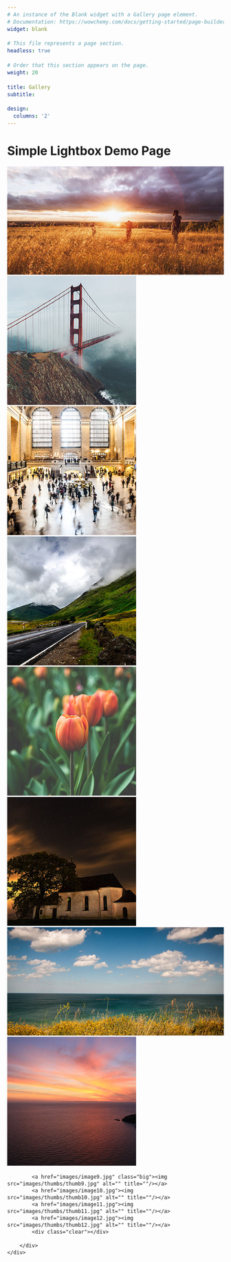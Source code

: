 ```yaml
---
# An instance of the Blank widget with a Gallery page element.
# Documentation: https://wowchemy.com/docs/getting-started/page-builder/
widget: blank

# This file represents a page section.
headless: true

# Order that this section appears on the page.
weight: 20

title: Gallery
subtitle:

design:
  columns: '2'
---
```

<!DOCTYPE html>
<html lang="en">
<head>
	<meta charset="utf-8">
	<meta http-equiv="X-UA-Compatible" content="IE=edge">
	<meta content="width=device-width, initial-scale=1, maximum-scale=1, user-scalable=no" name="viewport">
	<title>Simple Lightbox - Responsive touch friendly Image lightbox</title>
	<link href='dist/simplelightbox.min.css' rel='stylesheet' type='text/css'>
	<link href='demo.css' rel='stylesheet' type='text/css'>
</head>
<body>
	<div class="container">
		<h1 class="align-center">Simple Lightbox Demo Page</h1>
		<div class="gallery">
			<a href="images/image1.jpg" class="big"><img src="images/thumbs/thumb1.jpg" alt="" title="Beautiful Image" /></a>
			<a href="images/image2.jpg"><img src="images/thumbs/thumb2.jpg" alt="" title=""/></a>
			<a href="images/image3.jpg"><img src="images/thumbs/thumb3.jpg" alt="" title="Beautiful Image"/></a>
			<a href="images/image4.jpg"><img src="images/thumbs/thumb4.jpg" alt="" title=""/></a>
			<a href="images/image5.jpg"><img src="images/thumbs/thumb5.jpg" alt="" title=""/></a>
			<a href="images/image6.jpg"><img src="images/thumbs/thumb6.jpg" alt="" title=""/></a>
			<a href="images/image7.jpg" class="big"><img src="images/thumbs/thumb7.jpg" alt="" title=""/></a>
			<a href="images/image8.jpg"><img src="images/thumbs/thumb8.jpg" alt="" title=""/></a>
			<div class="clear"></div>

			<a href="images/image9.jpg" class="big"><img src="images/thumbs/thumb9.jpg" alt="" title=""/></a>
			<a href="images/image10.jpg"><img src="images/thumbs/thumb10.jpg" alt="" title=""/></a>
			<a href="images/image11.jpg"><img src="images/thumbs/thumb11.jpg" alt="" title=""/></a>
			<a href="images/image12.jpg"><img src="images/thumbs/thumb12.jpg" alt="" title=""/></a>
			<div class="clear"></div>

		</div>
	</div>
<script src="jquery-2.0.2.min.js"></script>
<script type="text/javascript" src="dist/simple-lightbox.js"></script>
<script>
	$(function(){
		var $gallery = $('.gallery a').simpleLightbox();

		$gallery.on('show.simplelightbox', function(){
			console.log('Requested for showing');
		})
		.on('shown.simplelightbox', function(){
			console.log('Shown');
		})
		.on('close.simplelightbox', function(){
			console.log('Requested for closing');
		})
		.on('closed.simplelightbox', function(){
			console.log('Closed');
		})
		.on('change.simplelightbox', function(){
			console.log('Requested for change');
		})
		.on('next.simplelightbox', function(){
			console.log('Requested for next');
		})
		.on('prev.simplelightbox', function(){
			console.log('Requested for prev');
		})
		.on('nextImageLoaded.simplelightbox', function(){
			console.log('Next image loaded');
		})
		.on('prevImageLoaded.simplelightbox', function(){
			console.log('Prev image loaded');
		})
		.on('changed.simplelightbox', function(){
			console.log('Image changed');
		})
		.on('nextDone.simplelightbox', function(){
			console.log('Image changed to next');
		})
		.on('prevDone.simplelightbox', function(){
			console.log('Image changed to prev');
		})
		.on('error.simplelightbox', function(e){
			console.log('No image found, go to the next/prev');
			console.log(e);
		});
	});
</script>
</body>
</html>

